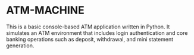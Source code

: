 # ATM-MACHINE
This is a basic console-based ATM application written in Python. It simulates an ATM environment that includes login authentication and core banking operations such as deposit, withdrawal, and mini statement generation.
